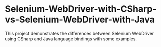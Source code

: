 # Selenium-WebDriver-with-CSharp-vs-Selenium-WebDriver-with-Java
This project demonstrates the differences between Selenium WebDriver using CSharp and Java language bindings with some examples.
